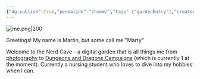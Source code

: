 ```yaml
---
{"dg-publish":true,"permalink":"/home/","tags":["gardenEntry"],"created":"2025-05-04T19:14:47.736-07:00","updated":"2025-05-05T08:23:14.018-07:00"}
---
```


![me.png|200](/img/user/me.png)

Greetings! My name is Martin, but some call me "Marty"

Welcome to the Nerd Cave - a digital garden that is all things me from [photography](https://www.instagram.com/behind.walters.lens) to [Dungeons and Dragons Campaigns](https://www.dndbeyond.com/) (which is currently 1 at the moment). Currently a nursing student who loves to dive into my hobbies when I can. 
